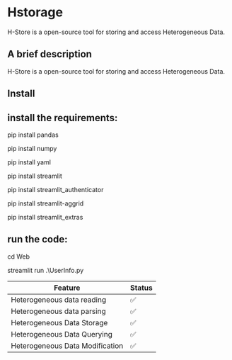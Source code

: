 # Hstorage
H-Store is a open-source tool for storing and access Heterogeneous Data.


## A brief description
H-Store is a open-source tool for storing  and access Heterogeneous Data.


## Install


## install the requirements:

pip install pandas

pip install numpy

pip install yaml

pip install streamlit

pip install streamlit_authenticator

pip install streamlit-aggrid

pip install streamlit_extras


## run the code:

cd Web

streamlit run .\UserInfo.py

Feature|Status
-----------|----------
Heterogeneous data reading|✅
Heterogeneous data parsing|✅
Heterogeneous Data Storage|✅
Heterogeneous Data Querying|✅
Heterogeneous Data Modification|✅
